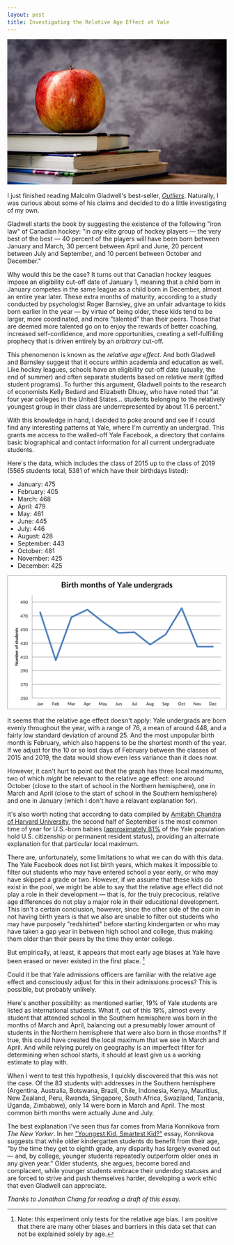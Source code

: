 ```yaml
---
layout: post
title: Investigating the Relative Age Effect at Yale
---
```


![An apple sitting on a pile of books](/images/apple-books.jpg)

I just finished reading Malcolm Gladwell's best-seller, [*Outliers*](http://www.amazon.com/dp/0316017930/?tag=fjwbooks-20). Naturally, I was curious about some of his claims and decided to do a little investigating of my own.

Gladwell starts the book by suggesting the existence of the following "iron law" of Canadian hockey: "in *any* elite group of hockey players — the very best of the best — 40 percent of the players will have been born between January and March, 30 percent between April and June, 20 percent between July and September, and 10 percent between October and December."

Why would this be the case? It turns out that Canadian hockey leagues impose an eligibility cut-off date of January 1, meaning that a child born in January competes in the same league as a child born in December, almost an entire year later. These extra months of maturity, according to a study conducted by psychologist Roger Barnsley, give an unfair advantage to kids born earlier in the year — by virtue of being older, these kids tend to be larger, more coordinated, and more "talented" than their peers. Those that are deemed more talented go on to enjoy the rewards of better coaching, increased self-confidence, and more opportunities, creating a self-fulfilling prophecy that is driven entirely by an *arbitrary* cut-off.

This phenomenon is known as the *relative age effect*. And both Gladwell and Barnsley suggest that it occurs within academia and education as well. Like hockey leagues, schools have an eligibility cut-off date (usually, the end of summer) and often separate students based on relative merit (gifted student programs). To further this argument, Gladwell points to the research of economists Kelly Bedard and Elizabeth Dhuey, who have noted that "at four year colleges in the United States... students belonging to the relatively youngest group in their class are underrepresented by about 11.6 percent."

With this knowledge in hand, I decided to poke around and see if I could find any interesting patterns at Yale, where I'm currently an undergrad. This grants me access to the walled-off Yale Facebook, a directory that contains basic biographical and contact information for all current undergraduate students.

Here's the data, which includes the class of 2015 up to the class of 2019 (5565 students total, 5381 of which have their birthdays listed):

* January: 475
* February: 405
* March: 468
* April: 479
* May: 461
* June: 445
* July: 446
* August: 428
* September: 443
* October: 481
* November: 425
* December: 425

![Birth months at Yale](/images/yale-birth-months.jpg)

It seems that the relative age effect doesn't apply: Yale undergrads are born evenly throughout the year, with a range of 76, a mean of around 448, and a fairly low standard deviation of around 25. And the most unpopular birth month is February, which also happens to be the shortest month of the year. If we adjust for the 10 or so lost days of February between the classes of 2015 and 2019, the data would show even less variance than it does now.

However, it can't hurt to point out that the graph has three local maximums, two of which *might* be relevant to the relative age effect: one around October (close to the start of school in the Northern hemisphere), one in March and April (close to the start of school in the Southern hemisphere) and one in January (which I don't have a relavant explanation for).

It's also worth noting that according to data compiled by [Amitabh Chandra of Harvard University](http://thedailyviz.com/2012/05/12/how-common-is-your-birthday/), the second half of September is the most common time of year for U.S.-born babies ([approximately 81%](http://oir.yale.edu/yale-factsheet) of the Yale population hold U.S. citizenship or permanent resident status), providing an alternate explanation for that particular local maximum.

There are, unfortunately, some limitations to what we can do with this data. The Yale Facebook does not list birth years, which makes it impossible to filter out students who may have entered school a year early, or who may have skipped a grade or two. However, if we assume that these kids do exist in the pool, we might be able to say that the relative age effect did not play a role in their development — that is, for the truly precocious, relative age differences do not play a major role in their educational development. This isn't a certain conclusion, however, since the other side of the coin in not having birth years is that we also are unable to filter out students who may have purposely "redshirted" before starting kindergarten or who may have taken a gap year in between high school and college, thus making them older than their peers by the time they enter college.

But empirically, at least, it appears that most early age biases at Yale have been erased or never existed in the first place. [^1]

Could it be that Yale admissions officers are familiar with the relative age effect and consciously adjust for this in their admissions process? This is possible, but probably unlikely.

Here's another possibility: as mentioned earlier, 19% of Yale students are listed as international students. What if, out of this 19%, almost every student that attended school in the Southern hemisphere was born in the months of March and April, balancing out a presumably lower amount of students in the Northern hemisphere that were also born in those months? If true, this could have created the local maximum that we see in March and April. And while relying purely on geography is an imperfect filter for determining when school starts, it should at least give us a working estimate to play with.

When I went to test this hypothesis, I quickly discovered that this was not the case. Of the 83 students with addresses in the Southern hemisphere (Argentina, Australia, Botswana, Brazil, Chile, Indonesia, Kenya, Mauritius, New Zealand, Peru, Rwanda, Singapore, South Africa, Swaziland, Tanzania, Uganda, Zimbabwe), only 14 were born in March and April. The most common birth months were actually June and July.

The best explanation I've seen thus far comes from Maria Konnikova from *The New Yorker*. In her ["Youngest Kid, Smartest Kid?"](http://www.newyorker.com/tech/elements/youngest-kid-smartest-kid) essay, Konnikova suggests that while older kindergarten students do benefit from their age, "by the time they get to eighth grade, any disparity has largely evened out — and, by college, younger students repeatedly outperform older ones in any given year." Older students, she argues, become bored and complacent, while younger students embrace their underdog statuses and are forced to strive and push themselves harder, developing a work ethic that even Gladwell can appreciate.

*Thanks to Jonathan Chang for reading a draft of this essay.*

[^1]: Note: this experiment only tests for the relative age bias. I am positive that there are many other biases and barriers in this data set that can not be explained solely by age.